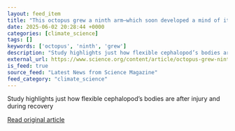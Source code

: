 ```yaml
---
layout: feed_item
title: "This octopus grew a ninth arm—which soon developed a mind of its own"
date: 2025-06-02 20:28:44 +0000
categories: [climate_science]
tags: []
keywords: ['octopus', 'ninth', 'grew']
description: "Study highlights just how flexible cephalopod’s bodies are after injury and during recovery"
external_url: https://www.science.org/content/article/octopus-grew-ninth-arm-which-soon-developed-mind-its-own
is_feed: true
source_feed: "Latest News from Science Magazine"
feed_category: "climate_science"
---
```


Study highlights just how flexible cephalopod’s bodies are after injury and during recovery

[Read original article](https://www.science.org/content/article/octopus-grew-ninth-arm-which-soon-developed-mind-its-own)
